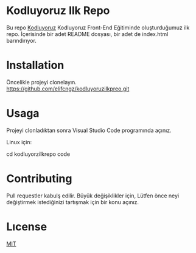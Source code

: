 # Kodluyoruz Ilk Repo

Bu repo [Kodluyoruz](https://www.kodluyoruz.org/) Kodluyoruz Front-End Eğitiminde oluşturduğumuz ilk repo. İçerisinde bir adet README dosyası, bir adet de index.html barındırıyor.

# **Installation**

Öncelikle projeyi clonelayın.
https://github.com/elifcngz/kodluyoruzilkpreo.git

# **Usaga**
Projeyi clonladıktan sonra Visual Studio Code programında açınız.

Linux için:

cd kodluyorzilkrepo 
code

# **Contributing**

Pull requestler kabulş edilir. Büyük değişiklikler için, Lütfen önce neyi değiştirmek istediğinizi tartışmak için bir konu açınız.

# **Lıcense**
[MIT](https://github.com/elifcngz/kodluyoruzilkpreo/blob/main/LICENSE)
